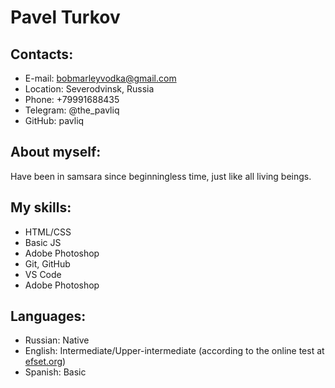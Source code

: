 # Pavel Turkov
## Contacts:
* E-mail: bobmarleyvodka@gmail.com
* Location: Severodvinsk, Russia
* Phone: +79991688435
* Telegram: @the_pavliq
* GitHub: pavliq
## About myself:
Have been in samsara since beginningless time, just like all living beings.
## My skills:
* HTML/CSS
* Basic JS
* Adobe Photoshop
* Git, GitHub
* VS Code
* Adobe Photoshop
## Languages:
* Russian: Native
* English: Intermediate/Upper-intermediate (according to the online test at [efset.org](efset.org))
* Spanish: Basic
